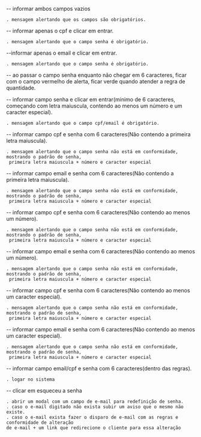 -- informar ambos campos vazios
	
	. mensagem alertando que os campos são obrigatórios.

-- informar apenas o cpf e clicar em entrar.
	
	. mensagem alertando que o campo senha é obrigatório.

--informar apenas o email e clicar em entrar.
	
	. mensagem alertando que o campo senha é obrigatório.

-- ao passar o campo senha enquanto não chegar em 6 caracteres, 
ficar com o campo vermelho de alerta, ficar verde quando atender a regra de quantidade.

-- informar campo senha e clicar em entrar(minimo de 6 caracteres,
 começando com letra maiuscula, contendo ao menos um número e um caracter especial).
	
	. mensagem alertando que o campo cpf/email é obrigatório.

-- informar campo cpf e senha com 6 caracteres(Não contendo a primeira letra maiuscula).
	
	. mensagem alertando que o campo senha não está em conformidade, mostrando o padrão de senha,
	 primeira letra maiuscula + número e caracter especial

-- informar campo email e senha com 6 caracteres(Não contendo a primeira letra maiuscula).
	
	. mensagem alertando que o campo senha não está em conformidade, mostrando o padrão de senha,
	 primeira letra maiuscula + número e caracter especial

-- informar campo cpf e senha com 6 caracteres(Não contendo ao menos um número).
	
	. mensagem alertando que o campo senha não está em conformidade, mostrando o padrão de senha,
	 primeira letra maiuscula + número e caracter especial

-- informar campo email e senha com 6 caracteres(Não contendo ao menos um número).
	
	. mensagem alertando que o campo senha não está em conformidade, mostrando o padrão de senha,
	 primeira letra maiuscula + número e caracter especial

-- informar campo cpf e senha com 6 caracteres(Não contendo ao menos um caracter especial).
	
	. mensagem alertando que o campo senha não está em conformidade, mostrando o padrão de senha,
	 primeira letra maiuscula + número e caracter especial

-- informar campo email e senha com 6 caracteres(Não contendo ao menos um caracter especial).
	
	. mensagem alertando que o campo senha não está em conformidade, mostrando o padrão de senha,
	 primeira letra maiuscula + número e caracter especial

-- informar campo email/cpf e senha com 6 caracteres(dentro das regras).
	
	. logar no sistema

-- clicar em esqueceu a senha
	
	. abrir um modal com um campo de e-mail para redefinição de senha.
	. caso o e-mail digitado não exista subir um aviso que o mesmo não existe.
	. caso o e-mail exista fazer o disparo de e-mail com as regras e conformidade de alteração 
	de e-mail + um link que redirecione o cliente para essa alteração

